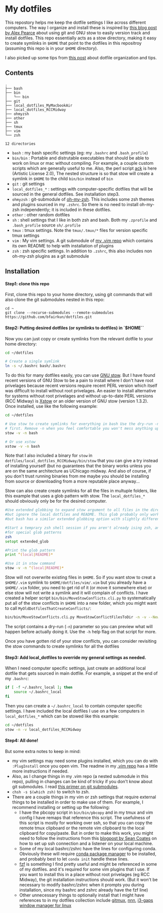 # My dotfiles

This repostory helps me keep the dotfile settings I like across different computers. The way I organize and install these is inspired by [this blog post by Alex Pearce](https://alexpearce.me/2016/02/managing-dotfiles-with-stow/) about using git and GNU stow to easily version track and install dotfiles. This repo essentially acts as a stow directory, making it easy to create symlinks in `$HOME` that point to the dotfiles in this repositroy (assuming this repo is in your `$HOME` directory).

I also picked up some tips from [this post](https://www.anishathalye.com/2014/08/03/managing-your-dotfiles/) about dotfile organization and tips.

## Contents

```
.
├── bash
├── bin
│   └── bin
├── git
├── local_dotfiles_MyMacbookAir
├── local_dotfiles_RCCMidway
├── ohmyzsh
├── other
├── sh
├── tmux
├── vim
└── zsh

12 directories
```

- `bash` : my bash specific settings (eg: my `.bashrc` and `.bash_profile`)
- `bin/bin` : Portable and distrutable executables that should be able to work on linux or mac without compiling. For example, a couple custom scripts which are generally useful to me. Also, the perl script [ack](https://beyondgrep.com/why-ack/) is here (Artistic License 2.0), The nested structure is so that stow will create a symlink in `$HOME` to the child `bin/bin` instead of `bin`
- `git` : git settings
- `local_dotfiles_*` : settings with computer-specific dotfiles that will be sourced in the general dotfiles. See installation step3.
- `ohmyzsh` : git-submodule of [oh-my-zsh](https://github.com/ohmyzsh/ohmyzsh). This includes some zsh themes and plugins sourced in my `.zshrc`. So there is no need to install oh-my-zsh independently; it is included in these dotfiles.
- `other` : other random dotfiles
- `sh` : shell settings that I like in both zsh and bash. Both my `.zprofile` and `.bash_profile` source `sh/.profile`
- `tmux` : tmux settings. Note the `tmux/.tmux/*` files for version specific tmux settings
- `vim` : My vim settings. A git submodule of [my .vim repo](https://github.com/bfairkun/.vim) which contains its own README to help with installation of plugins
- `zsh` : zsh specific settings. In addition to `.zshrc`, this also includes non oh-my-zsh plugins as a git submodule

## Installation

#### Step1: clone this repo

First, clone this repo to your home directory, using git commands that will also clone the git submodules nested in this repo:

```
cd ~
git clone --recurse-submodules --remote-submodules https://github.com/bfairkun/dotfiles.git
```

#### Step2: Putting desired dotfiles (or symlinks to dotfiles) in `$HOME``

Now you can just copy or create symlinks from the relevant dotfile to your home directory:

```bash
cd ~/dotfiles

# Create a single symlink
ln -s ~/.bashrc bash/.bashrc 
```

To do this for many dotfiles easily, you can use [GNU stow](https://www.gnu.org/software/stow/). But I have found recent versions of GNU Stow to be a pain to install where I don't have root privelages because recent versions require recent PERL version which itself was difficult to install without root privelages. An easier to install alternative for systems without root privelages and without up-to-date PERL versions (RCC Midway) is [Xstow](http://xstow.sourceforge.net) or an older version of GNU stow (version 1.3.2). Once installed, use like the following example:

```bash
cd ~/dotfiles

# Use stow to create symlinks for everything in bash Use the dry-run -n flag
# first. Remove -n when you feel comfortable you won't mess anything up
stow -v -n bash

# Or use xstow
xstow -v -n bash
```


Note that I also included a binary for `stow` in `dotfiles/local_dotfiles_RCCMidway/bin/stow` that you can give a try instead of installing yourself (but no guarantees that the binary works unless you are on the same architecture as UChicago midway. And also of course, if you don't trust running binaries from me maybe you should be installing from source or downloading from a more reputable place anyway...


Stow can also create create symlinks for all the files in multuple folders, like this example that uses a glob pattern with stow. The `local_dotfiles_*` should obviously only be for the desired computer.

```zsh
#Use extended globbing to expand stow argument to all files in the directory
#but ignore the local dotfiles and README. This glob probably only works in zsh,
#but bash has a similar extended globbing option with slightly different syntax

#Start a temprary zsh shell session if you aren't already ising zsh, and allow
#for special glob patterns
zsh
setopt extended_glob

#Print the glob pattern
print ^(local|README)*

#Use it in stow command
stow -v -n ^(local|README)*
```

Stow will not overwrite existing files in `$HOME`. So if you want stow to creat a `$HOME/.vim` symlink to `$HOME/dotfiles/vim/.vim` but you already have a `$HOME/.vim` folder, you need to get rid of it (or move it somewhere else) or else stow will not write a symlink and it will complain of conflicts. I have created a helper script `bin/bin/MoveStowConflicts.cli.py` to systematically put all of the stow conflicts in `$HOME` into a new folder, which you might want to call `MyOldDotfilesThatCreateConflicts/`:

```bash
bin/bin/MoveStowConflicts.cli.py MoveStowConflictFilesToDir -n -v --NewDir ~/MyOldDotfilesThatCreateConflicts/ --SubtreeDirs ^(local|README)*
```

The script contains a dry-run (`-n`) parameter so you can preview what will happen before actually doing it. Use the `-h` help flag on that script for more.

Once you have gotten rid of your stow conflicts, you can consider revisiting the stow commands to create symlinks for all the dotfiles

#### Step3: Add local_dotfiles to override my general settings as needed.

When I need computer specific settings, just create an additional local dotfile that gets sourced in main dotfile. For example, a snippet at the end of my `.bashrc`:

```bash
if [ -f ~/.bashrc_local ]; then
    source ~/.bashrc_local
fi
```

Then you can create a `~/.bashrc_local` to contain computer specific settings. I have included the local dotfiles I use on a few computers in `local_dotfiles_*` which can be stowed like this example:

```bash
cd ~/dotfiles
stow -n -v local_dotfiles_RCCMidway
```

#### Step4: All done!

But some extra notes to keep in mind:
- my vim settings may need some plugins installed, which you can do with `:PlugInstall` once you open vim. The readme in my [.vim repo](https://github.com/bfairkun/.vim) has a little more instructions if needed.
- Also, as I change things in my .vim repo (a nested submodule in this repo), pulling in changes can be kind of tricky if you don't know about git submodules. I read [this primer on git submodules](https://www.vogella.com/tutorials/GitSubmodules/article.html).
- `chsh -s $(which zsh)` to switch to zsh.
- There are a couple things in my vim or zsh settings that require external things to be installed in order to make use of them. For example, I recommend installing or setting up the following:
	- I have the pbcopy script in `bin/bin/pbcopy` and in my tmux and vim config I have remaps that reference this script. The usefulness of this script is mostly for working over ssh, so that you can copy the remote tmux clipboard or the remote vim clipboard to the local clipboard for copy/paste. But in order to make this work, you might need to follow the instructions from this [blogpost by Sean Coates](https://seancoates.com/blogs/remote-pbcopy) on how to set up ssh connection and a listener on your local machine. 
	- Some of my local bashrc/zshrc have the lines for configuring conda. Obviously these will require [conda package manager](https://docs.conda.io/en/latest/miniconda.html) to be installed, and probably best to let `conda init` handle these lines.
	- [fzf](https://github.com/junegunn/fzf) is something I find pretty useful and might be referenced in some of my dotfiles. and it's required for some vim plugins that I use. If you want to install this in a place without root privelages (eg RCC Midway), the git installation instructions should work. (But it won't be necessary to modify bashrc/zshrc when it prompts you during installation, since my bashrc and zshrc already have the fzf line)
	- Other unnecessary things to optionally install that I might have references to in my dotfiles collection include [gitmux](https://github.com/arl/gitmux), [nnn](https://github.com/jarun/nnn), [i3-gaps window manager for linux](https://github.com/Airblader/i3)
